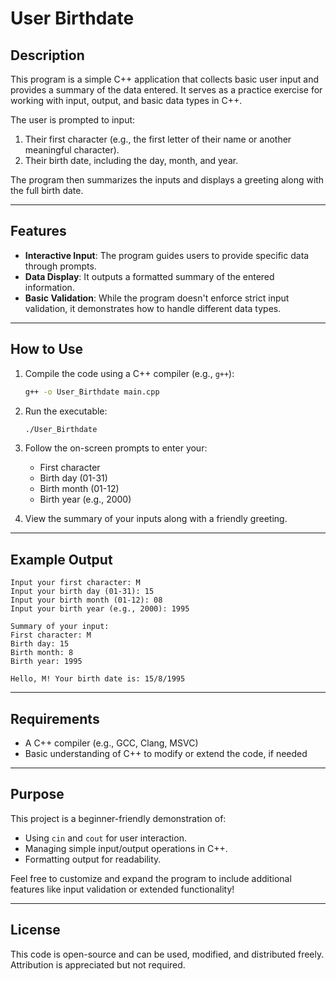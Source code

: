 # User Birthdate

## Description
This program is a simple C++ application that collects basic user input and provides a summary of the data entered. It serves as a practice exercise for working with input, output, and basic data types in C++. 

The user is prompted to input:
1. Their first character (e.g., the first letter of their name or another meaningful character).
2. Their birth date, including the day, month, and year.

The program then summarizes the inputs and displays a greeting along with the full birth date.

---

## Features
- **Interactive Input**: The program guides users to provide specific data through prompts.
- **Data Display**: It outputs a formatted summary of the entered information.
- **Basic Validation**: While the program doesn't enforce strict input validation, it demonstrates how to handle different data types.

---

## How to Use
1. Compile the code using a C++ compiler (e.g., `g++`):
   ```bash
   g++ -o User_Birthdate main.cpp
   ```
2. Run the executable:
   ```bash
   ./User_Birthdate
   ```
3. Follow the on-screen prompts to enter your:
   - First character
   - Birth day (01-31)
   - Birth month (01-12)
   - Birth year (e.g., 2000)

4. View the summary of your inputs along with a friendly greeting.

---

## Example Output
```plaintext
Input your first character: M
Input your birth day (01-31): 15
Input your birth month (01-12): 08
Input your birth year (e.g., 2000): 1995

Summary of your input:
First character: M
Birth day: 15
Birth month: 8
Birth year: 1995

Hello, M! Your birth date is: 15/8/1995
```

---

## Requirements
- A C++ compiler (e.g., GCC, Clang, MSVC)
- Basic understanding of C++ to modify or extend the code, if needed

---

## Purpose
This project is a beginner-friendly demonstration of:
- Using `cin` and `cout` for user interaction.
- Managing simple input/output operations in C++.
- Formatting output for readability.

Feel free to customize and expand the program to include additional features like input validation or extended functionality!

---

## License
This code is open-source and can be used, modified, and distributed freely. Attribution is appreciated but not required.
